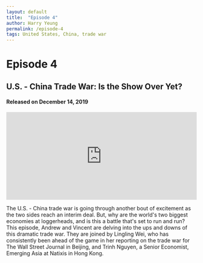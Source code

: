 ```yaml
---
layout: default
title:  "Episode 4"
author: Harry Yeung
permalink: /episode-4
tags: United States, China, trade war
---
```


# Episode 4
## U.S. - China Trade War: Is the Show Over Yet?
#### Released on December 14, 2019

<iframe src="https://open.spotify.com/embed-podcast/episode/10kTRXfYRahS7f00giqLMa" width="100%" height="232" frameborder="0" allowtransparency="true" allow="encrypted-media"></iframe>

The U.S. - China trade war is going through another bout of excitement as the two sides reach an interim deal. But, why are the world's two biggest economies at loggerheads, and is this a battle that's set to run and run? This episode, Andrew and Vincent are delving into the ups and downs of this dramatic trade war. They are joined by Lingling Wei, who has consistently been ahead of the game in her reporting on the trade war for The Wall Street Journal in Beijing, and Trinh Nguyen, a Senior Economist, Emerging Asia at Natixis in Hong Kong. 
